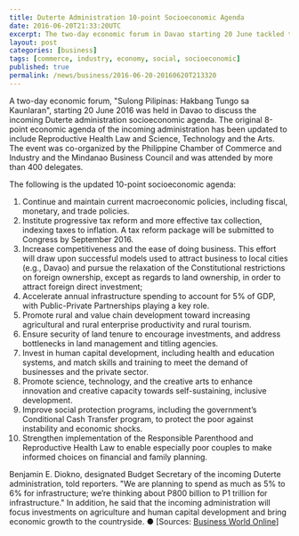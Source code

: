 ```yaml
---
title: Duterte Administration 10-point Socioeconomic Agenda
date: 2016-06-20T21:33:20UTC
excerpt: The two-day economic forum in Davao starting 20 June tackled the 10-point Socioeconomic Agenda of the incoming Duterte administration.
layout: post
categories: [business]
tags: [commerce, industry, economy, social, socioeconomic]
published: true
permalink: /news/business/2016-06-20-20160620T213320
---
```


A two-day economic forum, "Sulong Pilipinas: Hakbang Tungo sa Kaunlaran", starting 20 June 2016 was held in Davao to discuss the incoming Duterte administration socioeconomic agenda.
The original 8-point economic agenda of the incoming administration has been updated to include Reproductive Health Law and Science, Technology and the Arts.
The event was co-organized by the Philippine Chamber of Commerce and Industry and the Mindanao Business Council and was attended by more than 400 delegates.

The following is the updated 10-point socioeconomic agenda:

1. Continue and maintain current macroeconomic policies, including fiscal, monetary, and trade policies.
2. Institute progressive tax reform and more effective tax collection, indexing taxes to inflation. A tax reform package will be submitted to Congress by September 2016.
3. Increase competitiveness and the ease of doing business. This effort will draw upon successful models used to attract business to local cities (e.g., Davao) and pursue the relaxation of the Constitutional restrictions on foreign ownership, except as regards to land ownership, in order to attract foreign direct investment;
4. Accelerate annual infrastructure spending to account for 5% of GDP, with Public-Private Partnerships playing a key role.
5. Promote rural and value chain development toward increasing agricultural and rural enterprise productivity and rural tourism.
6. Ensure security of land tenure to encourage investments, and address bottlenecks in land management and titling agencies.
7. Invest in human capital development, including health and education systems, and match skills and training to meet the demand of businesses and the private sector.
8. Promote science, technology, and the creative arts to enhance innovation and creative capacity towards self-sustaining, inclusive development.
9. Improve social protection programs, including the government’s Conditional Cash Transfer program, to protect the poor against instability and economic shocks.
10. Strengthen implementation of the Responsible Parenthood and Reproductive Health Law to enable especially poor couples to make informed choices on financial and family planning.

Benjamin E. Diokno, designated Budget Secretary of the incoming Duterte administration, told reporters. "We are planning to spend as much as 5% to 6% for infrastructure; we’re thinking about P800 billion to P1 trillion for infrastructure." In addition, he said that the incoming administration will focus investments on agriculture and human capital development and bring economic growth to the countryside.
&#x25cf; [Sources: [Business World Online](http://www.bworldonline.com/content.php?section=TopStory&title=&145more-audacious&8217-policy-making-planned&id=129289)]
